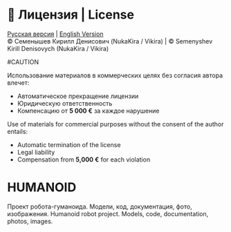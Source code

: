 # 📜 Лицензия | License

[Русская версия](LICENSE.ru.md) | [English Version](LICENSE.en.md)  
© Семенышев Кирилл Денисович (NukaKira / Vikira) | © Semenyshev Kirill Denisovych (NukaKira / Vikira)

#CAUTION  

Использование материалов в коммерческих целях без согласия автора влечет:  
- Автоматическое прекращение лицензии  
- Юридическую ответственность  
- Компенсацию от **5 000 €** за каждое нарушение

Use of materials for commercial purposes without the consent of the author entails:
- Automatic termination of the license
- Legal liability
- Compensation from **5,000 €** for each violation

# HUMANOID
Проект робота-гуманоида. Модели, код, документация, фото, изображения.
Humanoid robot project. Models, code, documentation, photos, images.

